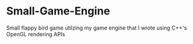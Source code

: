 # Small-Game-Engine
Small flappy bird game utilzing my game engine that I wrote using C++'s OpenGL rendering APIs
